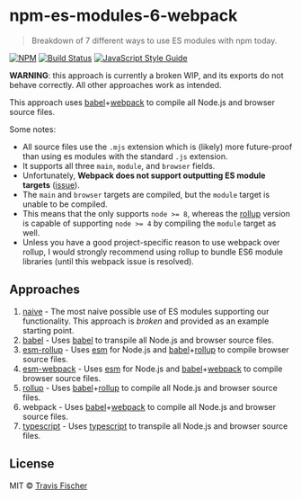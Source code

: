 # npm-es-modules-6-webpack

> Breakdown of 7 different ways to use ES modules with npm today.

[![NPM](https://img.shields.io/npm/v/npm-es-modules-6-webpack.svg)](https://www.npmjs.com/package/npm-es-modules-6-webpack) [![Build Status](https://travis-ci.com/transitive-bullshit/npm-es-modules.svg?branch=master)](https://travis-ci.com/transitive-bullshit/npm-es-modules) [![JavaScript Style Guide](https://img.shields.io/badge/code_style-standard-brightgreen.svg)](https://standardjs.com)

**WARNING**: this approach is currently a broken WIP, and its exports do not behave correctly. All other approaches work as intended.

This approach uses [babel](https://babeljs.io/)+[webpack](https://webpack.js.org/) to compile all Node.js and browser source files.

Some notes:
- All source files use the `.mjs` extension which is (likely) more future-proof than using es modules with the standard `.js` extension.
- It supports all three `main`, `module`, and `browser` fields.
- Unfortunately, **Webpack does not support outputting ES module targets** ([issue](https://github.com/webpack/webpack/issues/2933)).
- The `main` and `browser` targets are compiled, but the `module` target is unable to be compiled.
- This means that the only supports `node >= 8`, whereas the [rollup](../5-rollup) version is capable of supporting `node >= 4` by compiling the `module` target as well.
- Unless you have a good project-specific reason to use webpack over rollup, I would strongly recommend using rollup to bundle ES6 module libraries (until this webpack issue is resolved).

## Approaches

1. [naive](../1-naive) - The most naive possible use of ES modules supporting our functionality. This approach is *broken* and provided as an example starting point.
2. [babel](../2-babel) - Uses [babel](https://babeljs.io/) to transpile all Node.js and browser source files.
3. [esm-rollup](../3-esm-rollup) - Uses [esm](https://github.com/standard-things/esm) for Node.js and [babel](https://babeljs.io/)+[rollup](https://rollupjs.org/guide/en) to compile browser source files.
4. [esm-webpack](../4-esm-webpack) - Uses [esm](https://github.com/standard-things/esm) for Node.js and [babel](https://babeljs.io/)+[webpack](https://webpack.js.org/) to compile browser source files.
5. [rollup](../5-rollup) - Uses [babel](https://babeljs.io/)+[rollup](https://rollupjs.org/guide/en) to compile all Node.js and browser source files.
6. webpack - Uses [babel](https://babeljs.io/)+[webpack](https://webpack.js.org/) to compile all Node.js and browser source files.
7. [typescript](../7-typescript) - Uses [typescript](https://www.typescriptlang.org/) to transpile all Node.js and browser source files.

## License

MIT © [Travis Fischer](https://github.com/transitive-bullshit)
